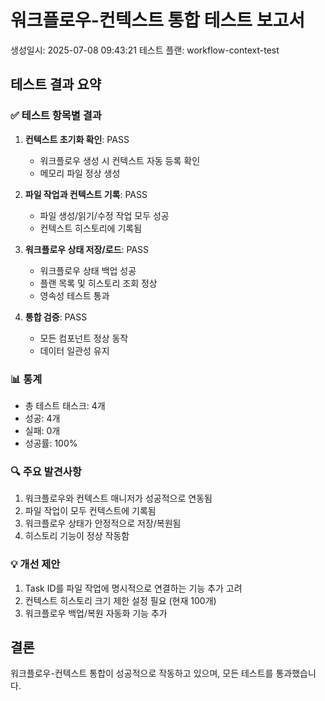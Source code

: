 # 워크플로우-컨텍스트 통합 테스트 보고서

생성일시: 2025-07-08 09:43:21
테스트 플랜: workflow-context-test

## 테스트 결과 요약

### ✅ 테스트 항목별 결과

1. **컨텍스트 초기화 확인**: PASS
   - 워크플로우 생성 시 컨텍스트 자동 등록 확인
   - 메모리 파일 정상 생성

2. **파일 작업과 컨텍스트 기록**: PASS
   - 파일 생성/읽기/수정 작업 모두 성공
   - 컨텍스트 히스토리에 기록됨

3. **워크플로우 상태 저장/로드**: PASS
   - 워크플로우 상태 백업 성공
   - 플랜 목록 및 히스토리 조회 정상
   - 영속성 테스트 통과

4. **통합 검증**: PASS
   - 모든 컴포넌트 정상 동작
   - 데이터 일관성 유지

### 📊 통계

- 총 테스트 태스크: 4개
- 성공: 4개
- 실패: 0개
- 성공률: 100%

### 🔍 주요 발견사항

1. 워크플로우와 컨텍스트 매니저가 성공적으로 연동됨
2. 파일 작업이 모두 컨텍스트에 기록됨
3. 워크플로우 상태가 안정적으로 저장/복원됨
4. 히스토리 기능이 정상 작동함

### 💡 개선 제안

1. Task ID를 파일 작업에 명시적으로 연결하는 기능 추가 고려
2. 컨텍스트 히스토리 크기 제한 설정 필요 (현재 100개)
3. 워크플로우 백업/복원 자동화 기능 추가

## 결론

워크플로우-컨텍스트 통합이 성공적으로 작동하고 있으며,
모든 테스트를 통과했습니다.
